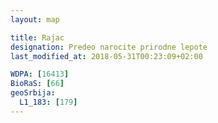 ```yaml
---
layout: map

title: Rajac
designation: Predeo narocite prirodne lepote
last_modified_at: 2018-05-31T00:23:09+02:00

WDPA: [16413]
BioRaS: [66]
geoSrbija:
  L1_183: [179]
---
```

